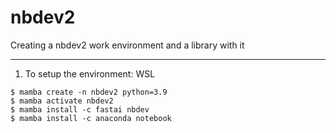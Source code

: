 # nbdev2
Creating a nbdev2 work environment and a library with it
**********************************
1. To setup the environment:
WSL
```
$ mamba create -n nbdev2 python=3.9
$ mamba activate nbdev2
$ mamba install -c fastai nbdev
$ mamba install -c anaconda notebook
```
